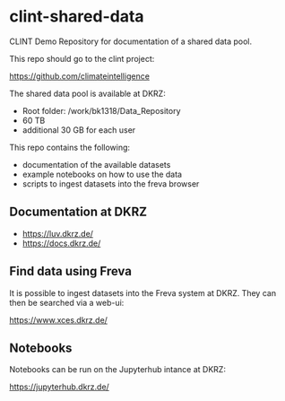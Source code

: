 # clint-shared-data

CLINT Demo Repository for documentation of a shared data pool.

This repo should go to the clint project:

https://github.com/climateintelligence 

The shared data pool is available at DKRZ:

* Root folder: /work/bk1318/Data_Repository
* 60 TB
* additional 30 GB for each user

This repo contains the following:

* documentation of the available datasets
* example notebooks on how to use the data
* scripts to ingest datasets into the freva browser

## Documentation at DKRZ

* https://luv.dkrz.de/
* https://docs.dkrz.de/

## Find data using Freva

It is possible to ingest datasets into the Freva system at DKRZ. They can then be searched via a web-ui:

https://www.xces.dkrz.de/ 

## Notebooks

Notebooks can be run on the Jupyterhub intance at DKRZ:

https://jupyterhub.dkrz.de/ 